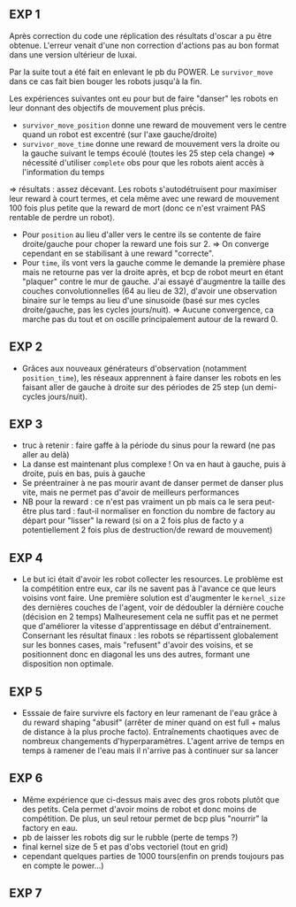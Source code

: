 ## EXP 1

Après correction du code une réplication des résultats d'oscar a pu être obtenue. L'erreur venait d'une non correction d'actions pas au bon format dans une version ultérieur de luxai.

Par la suite tout a été fait en enlevant le pb du POWER. Le `survivor_move` dans ce cas fait bien bouger les robots jusqu'à la fin.

Les expériences suivantes ont eu pour but de faire "danser" les robots en leur donnant des objectifs de mouvement plus précis.

- `survivor_move_position` donne une reward de mouvement vers le centre quand un robot est excentré (sur l'axe gauche/droite)
- `survivor_move_time` donne une reward de mouvement vers la droite ou la gauche suivant le temps écoulé (toutes les 25 step cela change) => nécessité d'utiliser `complete` obs pour que les robots aient accès à l'information du temps

=> résultats : assez décevant. Les robots s'autodétruisent pour maximiser leur reward à court termes, et cela même avec une reward de mouvement 100 fois plus petite que la reward de mort (donc ce n'est vraiment PAS rentable de perdre un robot).
- Pour `position` au lieu d'aller vers le centre ils se contente de faire droite/gauche pour choper la reward une fois sur 2.
=> On converge cependant en se stabilisant à une reward "correcte".
- Pour `time`, ils vont vers la gauche comme le demande la première phase mais ne retourne pas ver la droite après, et bcp de robot meurt en étant "plaquer" contre le mur de gauche. J'ai essayé d'augmentre la taille des couches convolutionnelles (64 au lieu de 32), d'avoir une observation binaire sur le temps au lieu d'une sinusoide (basé sur mes cycles droite/gauche, pas les cycles jours/nuit).
=> Aucune convergence, ca marche pas du tout et on oscille principalement autour de la reward 0.

## EXP 2

- Grâces aux nouveaux générateurs d'observation (notamment `position_time`), les réseaux apprennent à faire danser les robots en les faisant aller de gauche à droite sur des périodes de 25 step (un demi-cycles jours/nuit).


## EXP 3

- truc à retenir : faire gaffe à la période du sinus pour la reward (ne pas aller au delà)
- La danse est maintenant plus complexe ! On va en haut à gauche, puis à droite, puis en bas, puis à gauche
- Se préentrainer à ne pas mourir avant de danser permet de danser plus vite, mais ne permet pas d'avoir de meilleurs performances
- NB pour la reward : ce n'est pas vraiment un pb mais ca le sera peut-être plus tard : faut-il normaliser en fonction du nombre de factory au départ pour "lisser" la reward (si on a 2 fois plus de facto y a potentiellement 2 fois plus de destruction/de reward de mouvement)


## EXP 4

- Le but ici était d'avoir les robot collecter les resources. Le problème est la compétition entre eux, car ils ne savent pas à l'avance ce que leurs voisins vont faire. Une première solution est d'augmenter le `kernel_size` des dernières couches de l'agent, voir de dédoubler la dérnière couche (décision en 2 temps) Malheuresement cela ne suffit pas et ne permet que d'améliorer la vitesse d'apprentissage en début d'entrainement.
Consernant les résultat finaux : les robots se répartissent globalement sur les bonnes cases, mais "refusent" d'avoir des voisins, et se positionnent donc en diagonal les uns des autres, formant une disposition non optimale.



## EXP 5

- Esssaie de faire survivre els factory en leur ramenant de l'eau grâce à du reward shaping "abusif" (arrêter de miner quand on est full + malus de distance à la plus proche facto). Entraînements chaotiques avec de nombreux changements d'hyperparamètres. L'agent arrive de temps en temps à ramener de l'eau mais il n'arrive pas à continuer sur sa lancer


## EXP 6

- Même expérience que ci-dessus mais avec des gros robots plutôt que des petits. Cela permet d'avoir moins de robot et donc moins de compétition. De plus, un seul retour permet de bcp plus "nourrir" la factory en eau.
- pb de laisser les robots dig sur le rubble (perte de temps ?)
- final kernel size de 5 et pas d'obs vectoriel (tout en grid)
- cependant quelques parties de 1000 tours(enfin on prends toujours pas en compte le power...)

## EXP 7